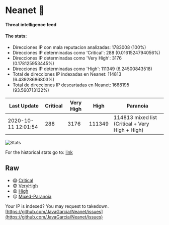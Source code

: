 # Neanet :hocho:
#### Threat intelligence feed
#### The stats:

- Direcciones IP con mala reputacion analizadas: 1783008 (100%)
- Direcciones IP determinadas como 'Critical':  288 (0.0161524794056%)
- Direcciones IP determinadas como 'Very High':  3176 (0.178125953445%)
- Direcciones IP determinadas como 'High':  111349 (6.24500843518)
- Total de direcciones IP indexadas en Neanet:  114813 (6.43928686803%)
- Total de direcciones IP descartadas en Neanet:  1668195 (93.560713132%)

| Last Update | Critical | Very High | High | Paranoia |
| --- | --- | --- | --- | --- |
| 2020-10-11 12:01:54 | 288 | 3176 | 111349 | 114813 mixed list (Critical + Very High + High)|

![Stats](https://docs.google.com/spreadsheets/d/e/2PACX-1vSnaNMIXVabIpDJjufMlzH7poXnshF3mgd8Is1g9ytUEzVsP5my4Trn8f-xkoLLQ38xpL3HtmUexLo6/pubchart?oid=501124687&format=image)

For the historical stats go to: [link](/stats.csv)
## Raw
- :scream: [Critical](https://raw.githubusercontent.com/JavaGarcia/Neanet/master/blacklists/neanet_critical.txt)
- :fearful: [VeryHigh](https://raw.githubusercontent.com/JavaGarcia/Neanet/master/blacklists/neanet_veryHigh.txtt)
- :frowning: [High](https://raw.githubusercontent.com/JavaGarcia/Neanet/master/blacklists/neanet_high.txt)
- :dizzy_face: [Mixed-Paranoia](https://raw.githubusercontent.com/JavaGarcia/Neanet/master/blacklists/neanet_all.txt)


Your IP is indexed? You may request to takedown. [https://github.com/JavaGarcia/Neanet/issues](https://github.com/JavaGarcia/Neanet/issues)























































































































































































































































































































































































































































































































































































































































































































































































































































































































































































































































































































































































































































































































































































